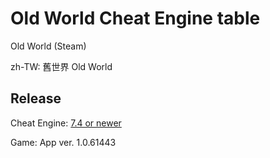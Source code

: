 # Old World Cheat Engine table  
Old World (Steam)

 zh-TW: 舊世界 Old World
 
## Release
Cheat Engine: [7.4 or newer](https://github.com/cheat-engine/cheat-engine/releases)  

Game: App ver. 1.0.61443